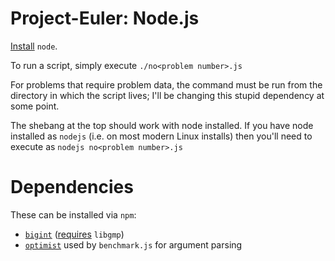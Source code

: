 Project-Euler: Node.js
=========================

[Install][1] `node`.

To run a script, simply execute
```./no<problem number>.js```

For problems that require problem data, the command must
be run from the directory in which the script lives;
I'll be changing this stupid dependency at some point.

The shebang at the top should work with node installed.
If you have node installed as `nodejs` (i.e. on most modern
Linux installs) then you'll need to execute as
```nodejs no<problem number>.js```

Dependencies
============

These can be installed via `npm`:

- [`bigint`][2] ([requires][3] `libgmp`)
- [`optimist`][4] used by `benchmark.js` for argument parsing

[1]: https://github.com/joyent/node/wiki/Installation
[2]: https://github.com/substack/node-bigint
[3]: https://github.com/substack/node-bigint#install
[4]: https://github.com/substack/node-optimist
